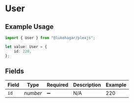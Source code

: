 # User

## Example Usage

```typescript
import { User } from "@lukehagar/plexjs";

let value: User = {
    id: 220,
};
```

## Fields

| Field              | Type               | Required           | Description        | Example            |
| ------------------ | ------------------ | ------------------ | ------------------ | ------------------ |
| `id`               | *number*           | :heavy_minus_sign: | N/A                | 220                |